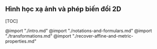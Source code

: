 Hình học xạ ảnh và phép biến đổi 2D
---
[TOC]

@import "./intro.md"
@import "./notations-and-formulars.md"
@import "./transformations.md"
@import "./recover-affine-and-metric-properties.md"